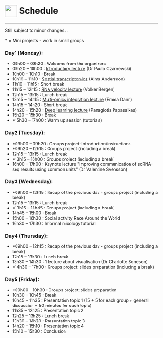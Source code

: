 # <img border="0" src="https://www.svgrepo.com/show/158264/schedule.svg" width="40" height="40" style="vertical-align:middle;"> Schedule

***
Still subject to minor changes...
<br/><br/>
\* = Mini projects - work in small groups
<br/>

### Day1 (Monday):
* 09h00 – 09h20 : Welcome from the organizers
* 09h20 – 10h00 : [Introductory lecture](https://nbisweden.github.io/single-cell_sib_scilifelab_2021/lectures/single_cell.pdf) (Dr Paulo Czarnewski)
* 10h00 – 10h10 : Break
* 10h10 – 11h10 : [Spatial transcriptomics](https://nbisweden.github.io/single-cell_sib_scilifelab_2021/lectures/spatial_transcriptomics.pdf) (Alma Andersson)
* 11h10 – 11h15 : Short break
* 11h15 – 12h15 : [RNA velocity lecture](https://nbisweden.github.io/single-cell_sib_scilifelab_2021/lectures/rna_velocity.pdf) (Volker Bergen)
* 12h15 – 13h15 : Lunch break
* 13h15 – 14h15 : [Multi-omics integration lecture](https://nbisweden.github.io/single-cell_sib_scilifelab_2021/lectures/multi_omics.pdf) (Emma Dann)
* 14h15 – 14h20 : Short break
* 14h20 – 15h20 : [Deep learning lecture](https://nbisweden.github.io/single-cell_sib_scilifelab_2021/lectures/deep_learning.pdf) (Panagiotis Papasaikas)
* 15h20 – 15h30 : Break
* *15h30 – 17h00 : Warm up session (tutorials)


### Day2 (Tuesday):
* *09h00 – 09h20 : Groups project: Introduction/instructions
* *09h20 – 12h15 : Groups project (including a break)
* 12h15 – 13h15 : Lunch break
* *13h15 – 16h00 : Groups project (including a break)
* 16h00 – 17h00 : Keynote lecture "Improving communication of scRNA-seq results using common units" (Dr Valentine Svensson)


### Day3 (Wednesday):
* *09h00 – 12h15 : Recap of the previous day - groups project (including a break)
* 12h15 – 13h15 : Lunch break
* *13h15 – 14h45 : Groups project (including a break)
* 14h45 – 15h00 : Break
* 15h00 – 16h30 : Social activity Race Around the World
* 16h30 – 17h30 : Informal mixology tutorial


### Day4 (Thursday):
* *09h00 – 12h15 : Recap of the previous day - groups project (including a break)
* 12h15 – 13h30 : Lunch break
* 13h30 – 14h30 : 1 lecture about visualisation (Dr Charlotte Soneson)
* *14h30 – 17h00 : Groups project: slides preparation (including a break)


### Day5 (Friday):
* *09h00 – 10h30 : Groups project: slides preparation
* 10h30 – 10h45 : Break
* 10h45 – 11h35 : Presentation topic 1 (15 + 5 for each group + general discussion = 50 minutes for each topic)
* 11h35 – 12h25 : Presentation topic 2
* 12h25 – 13h25 : Lunch break
* 13h30 – 14h20 : Presentation topic 3
* 14h20 – 15h10 : Presentation topic 4
* 15h10 – 15h30 : Conclusion
